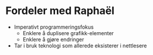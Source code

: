 # Fordeler med Raphaël #

* Imperativt programmeringsfokus
  * Enklere å duplisere grafikk-elementer
  * Enklere å gjøre endringer
* Tar i bruk teknologi som allerede eksisterer i nettlesere
